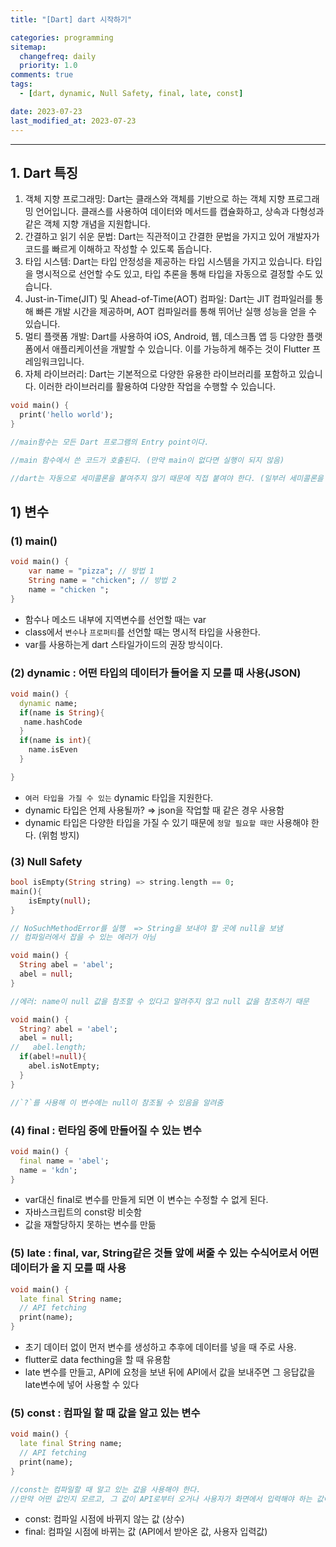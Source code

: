 ```yaml
---
title: "[Dart] dart 시작하기"

categories: programming
sitemap:
  changefreq: daily
  priority: 1.0
comments: true
tags:
  - [dart, dynamic, Null Safety, final, late, const]

date: 2023-07-23
last_modified_at: 2023-07-23
---
```


---

## 1. Dart 특징

1. 객체 지향 프로그래밍: Dart는 클래스와 객체를 기반으로 하는 객체 지향 프로그래밍 언어입니다. 클래스를 사용하여 데이터와 메서드를 캡슐화하고, 상속과 다형성과 같은 객체 지향 개념을 지원합니다.
2. 간결하고 읽기 쉬운 문법: Dart는 직관적이고 간결한 문법을 가지고 있어 개발자가 코드를 빠르게 이해하고 작성할 수 있도록 돕습니다.
3. 타입 시스템: Dart는 타입 안정성을 제공하는 타입 시스템을 가지고 있습니다. 타입을 명시적으로 선언할 수도 있고, 타입 추론을 통해 타입을 자동으로 결정할 수도 있습니다.
4. Just-in-Time(JIT) 및 Ahead-of-Time(AOT) 컴파일: Dart는 JIT 컴파일러를 통해 빠른 개발 시간을 제공하며, AOT 컴파일러를 통해 뛰어난 실행 성능을 얻을 수 있습니다.
5. 멀티 플랫폼 개발: Dart를 사용하여 iOS, Android, 웹, 데스크톱 앱 등 다양한 플랫폼에서 애플리케이션을 개발할 수 있습니다. 이를 가능하게 해주는 것이 Flutter 프레임워크입니다.
6. 자체 라이브러리: Dart는 기본적으로 다양한 유용한 라이브러리를 포함하고 있습니다. 이러한 라이브러리를 활용하여 다양한 작업을 수행할 수 있습니다.

```dart
void main() {
  print('hello world');
}

//main함수는 모든 Dart 프로그램의 Entry point이다.

//main 함수에서 쓴 코드가 호출된다. (만약 main이 없다면 실행이 되지 않음)

//dart는 자동으로 세미콜론을 붙여주지 않기 때문에 직접 붙여야 한다. (일부러 세미콜론을 안 쓸 때가 있기 때문)
```

## 1) 변수

### (1) main()

```dart
void main() {
	var name = "pizza"; // 방법 1
	String name = "chicken"; // 방법 2
	name = "chicken ";
}
```

- 함수나 메소드 내부에 지역변수를 선언할 때는 var
- class에서 `변수`나 `프로퍼티`를 선언할 때는 명시적 타입을 사용한다.
- var를 사용하는게 dart 스타일가이드의 권장 방식이다.

### (2) dynamic : 어떤 타입의 데이터가 들어올 지 모를 때 사용(JSON)

```dart
void main() {
  dynamic name;
  if(name is String){
   name.hashCode
  }
  if(name is int){
    name.isEven
  }

}
```

- `여러 타입을 가질 수 있는` dynamic 타입을 지원한다.
- dynamic 타입은 언제 사용될까? ⇒ json을 작업할 때 같은 경우 사용함
- dynamic 타입은 다양한 타입을 가질 수 있기 때문에 `정말 필요할 때만` 사용해야 한다. (위험 방지)

### (3) Null Safety

```dart
bool isEmpty(String string) => string.length == 0;
main(){
	isEmpty(null);
}

// NoSuchMethodError를 실행  => String을 보내야 할 곳에 null을 보냄
// 컴파일러에서 잡을 수 있는 에러가 아님

void main() {
  String abel = 'abel';
  abel = null;
}

//에러: name이 null 값을 참조할 수 있다고 알려주지 않고 null 값을 참조하기 때문

void main() {
  String? abel = 'abel';
  abel = null;
//   abel.length;
  if(abel!=null){
    abel.isNotEmpty;
  }
}

//`?`를 사용해 이 변수에는 null이 참조될 수 있음을 알려줌
```

### (4) final : 런타임 중에 만들어질 수 있는 변수

```dart
void main() {
  final name = 'abel';
  name = 'kdn';
}
```

- var대신 final로 변수를 만들게 되면 이 변수는 수정할 수 없게 된다.
- 자바스크립트의 const랑 비슷함
- 값을 재할당하지 못하는 변수를 만듦

### (5) late : final, var, String같은 것들 앞에 써줄 수 있는 수식어로서 어떤 데이터가 올 지 모를 때 사용

```dart
void main() {
  late final String name;
  // API fetching
  print(name);
}
```

- 초기 데이터 없이 먼저 변수를 생성하고 추후에 데이터를 넣을 때 주로 사용.
- flutter로 data fecthing을 할 때 유용함
- late 변수를 만들고, API에 요청을 보낸 뒤에 API에서 값을 보내주면 그 응답값을 late변수에 넣어 사용할 수 있다

### (5) const : 컴파일 할 때 값을 알고 있는 변수

```dart
void main() {
  late final String name;
  // API fetching
  print(name);
}

//const는 컴파일할 때 알고 있는 값을 사용해야 한다.
//만약 어떤 값인지 모르고, 그 값이 API로부터 오거나 사용자가 화면에서 입력해야 하는 값이라면 그건 const가 아닌 final이나 var가 되어야 한다.
```

- const: 컴파일 시점에 바뀌지 않는 값 (상수)
- final: 컴파일 시점에 바뀌는 값 (API에서 받아온 값, 사용자 입력값)
